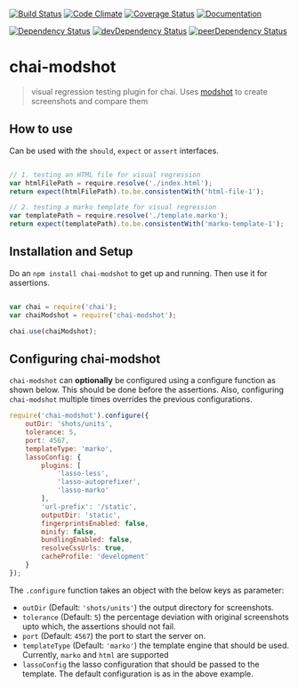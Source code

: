 [![Build Status](https://img.shields.io/travis/pranavjha/chai-modshot.svg?style=flat-square)](https://travis-ci.org/pranavjha/chai-modshot)
[![Code Climate](https://img.shields.io/codeclimate/github/pranavjha/chai-modshot.svg?style=flat-square)](https://codeclimate.com/github/pranavjha/chai-modshot)
[![Coverage Status](http://img.shields.io/coveralls/pranavjha/chai-modshot.svg?style=flat-square)](https://coveralls.io/r/pranavjha/chai-modshot)
[![Documentation](https://img.shields.io/badge/documentation-plus-green.svg?style=flat-square)](http://pranavjha.github.io/chai-modshot/)

[![Dependency Status](https://img.shields.io/david/pranavjha/chai-modshot.svg?style=flat-square)](https://david-dm.org/pranavjha/chai-modshot)
[![devDependency Status](https://img.shields.io/david/dev/pranavjha/chai-modshot.svg?style=flat-square)](https://david-dm.org/pranavjha/chai-modshot#info=devDependencies)
[![peerDependency Status](https://img.shields.io/david/peer/pranavjha/chai-modshot.svg?style=flat-square)](https://david-dm.org/pranavjha/chai-modshot#info=peerDependencies)

# chai-modshot

> visual regression testing plugin for chai. Uses [modshot](https://www.npmjs.com/package/modshot) to create screenshots and compare them


## How to use

Can be used with the `should`, `expect` or `assert` interfaces.

``` javascript

// 1. testing an HTML file for visual regression
var htmlFilePath = require.resolve('./index.html');
return expect(htmlFilePath).to.be.consistentWith('html-file-1');

// 2. testing a marko template for visual regression
var templatePath = require.resolve('./template.marko');
return expect(templatePath).to.be.consistentWith('marko-template-1');

```

## Installation and Setup

Do an `npm install chai-modshot` to get up and running. Then use it for assertions.


```javascript

var chai = require('chai');
var chaiModshot = require('chai-modshot');

chai.use(chaiModshot);

```



## Configuring chai-modshot

`chai-modshot` can **optionally** be configured using a configure function as shown below. This should be done before
the assertions. Also, configuring `chai-modshot` multiple times overrides the previous configurations.


```javascript
require('chai-modshot').configure({
    outDir: 'shots/units',
    tolerance: 5,
    port: 4567,
    templateType: 'marko',
    lassoConfig: {
        plugins: [
            'lasso-less',
            'lasso-autoprefixer',
            'lasso-marko'
        ],
        'url-prefix': '/static',
        outputDir: 'static',
        fingerprintsEnabled: false,
        minify: false,
        bundlingEnabled: false,
        resolveCssUrls: true,
        cacheProfile: 'development'
    }
});

```

The `.configure` function takes an object with the below keys as parameter:

 - `outDir` (Default: `'shots/units'`) the output directory for screenshots.
 - `tolerance` (Default: `5`) the percentage deviation with original screenshots upto which, the assertions should not fail.
 - `port` (Default: `4567`) the port to start the server on.
 - `templateType` (Default: `'marko'`) the template engine that should be used. Currently, `marko` and `html` are supported
 - `lassoConfig` the lasso configuration that should be passed to the template. The default configuration is as in the
   above example.